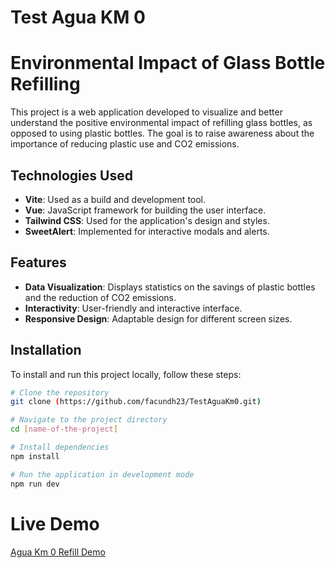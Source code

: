 # Test Agua KM 0

# Environmental Impact of Glass Bottle Refilling

This project is a web application developed to visualize and better understand the positive environmental impact of refilling glass bottles, as opposed to using plastic bottles. The goal is to raise awareness about the importance of reducing plastic use and CO2 emissions.

## Technologies Used

- **Vite**: Used as a build and development tool.
- **Vue**: JavaScript framework for building the user interface.
- **Tailwind CSS**: Used for the application's design and styles.
- **SweetAlert**: Implemented for interactive modals and alerts.

## Features

- **Data Visualization**: Displays statistics on the savings of plastic bottles and the reduction of CO2 emissions.
- **Interactivity**: User-friendly and interactive interface.
- **Responsive Design**: Adaptable design for different screen sizes.

## Installation

To install and run this project locally, follow these steps:

```bash
# Clone the repository
git clone (https://github.com/facundh23/TestAguaKm0.git)

# Navigate to the project directory
cd [name-of-the-project]

# Install dependencies
npm install

# Run the application in development mode
npm run dev


```
# Live Demo
 [Agua Km 0 Refill Demo]([https://test-agua-km0.vercel.app/](https://agua-km0-two.vercel.app/)https://agua-km0-two.vercel.app/)
